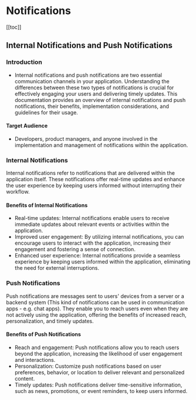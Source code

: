 # Notifications

[[toc]]

## Internal Notifications and Push Notifications

### Introduction
- Internal notifications and push notifications are two essential communication channels in your application. Understanding the differences between these two types of notifications is crucial for effectively engaging your users and delivering timely updates. This documentation provides an overview of internal notifications and push notifications, their benefits, implementation considerations, and guidelines for their usage.

#### Target Audience

- Developers, product managers, and anyone involved in the implementation and management of notifications within the application.

### Internal Notifications
Internal notifications refer to notifications that are delivered within the application itself. These notifications offer real-time updates and enhance the user experience by keeping users informed without interrupting their workflow.

#### Benefits of Internal Notifications
- Real-time updates: Internal notifications enable users to receive immediate updates about relevant events or activities within the application.
- Improved user engagement: By utilizing internal notifications, you can encourage users to interact with the application, increasing their engagement and fostering a sense of connection.
- Enhanced user experience: Internal notifications provide a seamless experience by keeping users informed within the application, eliminating the need for external interruptions.

### Push Notifications
Push notifications are messages sent to users' devices from a server or a backend system (This kind of notifications can be used in communication apps - e.g. chat apps). They enable you to reach users even when they are not actively using the application, offering the benefits of increased reach, personalization, and timely updates.

#### Benefits of Push Notifications
- Reach and engagement: Push notifications allow you to reach users beyond the application, increasing the likelihood of user engagement and interactions.
- Personalization: Customize push notifications based on user preferences, behavior, or location to deliver relevant and personalized content.
- Timely updates: Push notifications deliver time-sensitive information, such as news, promotions, or event reminders, to keep users informed.